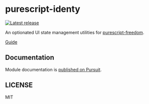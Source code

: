 # purescript-identy

[![Latest release](http://img.shields.io/github/release/oreshinya/purescript-identy.svg)](https://github.com/oreshinya/purescript-identy/releases)

An optionated UI state management utilities for [purescript-freedom](https://github.com/purescript-freedom/purescript-freedom).

[Guide](https://github.com/oreshinya/purescript-identy/tree/master/docs)

## Documentation

Module documentation is [published on Pursuit](http://pursuit.purescript.org/packages/purescript-identy).

## LICENSE

MIT
